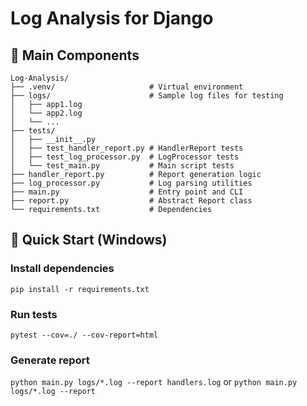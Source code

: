 # Log Analysis for Django

## 🌟 Main Components
```text
Log-Analysis/
├── .venv/                     # Virtual environment
├── logs/                      # Sample log files for testing
│   ├── app1.log
│   └── app2.log
│   └── ...
├── tests/                     
│   ├── __init__.py
│   ├── test_handler_report.py # HandlerReport tests
│   ├── test_log_processor.py  # LogProcessor tests
│   └── test_main.py           # Main script tests
├── handler_report.py          # Report generation logic
├── log_processor.py           # Log parsing utilities
├── main.py                    # Entry point and CLI
├── report.py                  # Abstract Report class
└── requirements.txt           # Dependencies
```

## 🚀 Quick Start (Windows)
### Install dependencies
```pip install -r requirements.txt```
### Run tests
```pytest --cov=./ --cov-report=html```
### Generate report
```python main.py logs/*.log --report handlers.log``` or ```python main.py logs/*.log --report```
